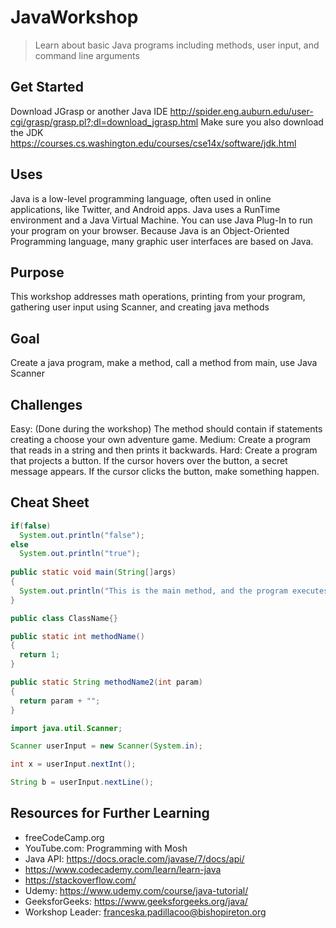 # JavaWorkshop
>Learn about basic Java programs including methods, user input, and command line arguments

## Get Started
Download JGrasp or another Java IDE <http://spider.eng.auburn.edu/user-cgi/grasp/grasp.pl?;dl=download_jgrasp.html>   Make sure you also download the JDK <https://courses.cs.washington.edu/courses/cse14x/software/jdk.html>

## Uses
Java is a low-level programming language, often used in online applications, like Twitter, and Android apps. Java uses a RunTime environment and a Java Virtual Machine. You can use Java Plug-In to run your program on your browser. Because Java is an Object-Oriented Programming language, many graphic user interfaces are based on Java.

## Purpose
This workshop addresses math operations, printing from your program, gathering user input using Scanner, and creating java methods

## Goal
Create a java program, make a method, call a method from main, use Java Scanner

## Challenges
Easy: (Done during the workshop) The method should contain if statements creating a choose your own adventure game.
Medium: Create a program that reads in a string and then prints it backwards.
Hard: Create a program that projects a button. If the cursor hovers over the button, a secret message appears. If the cursor clicks the button, make something happen.

## Cheat Sheet
```java
if(false)
  System.out.println("false");
else
  System.out.println("true");
  
public static void main(String[]args)
{
  System.out.println("This is the main method, and the program executes the methods you call within it.");
}

public class ClassName{}

public static int methodName()
{
  return 1;
}

public static String methodName2(int param)
{
  return param + "";
}

import java.util.Scanner;

Scanner userInput = new Scanner(System.in);

int x = userInput.nextInt();

String b = userInput.nextLine();
```
## Resources for Further Learning
* freeCodeCamp.org
* YouTube.com: Programming with Mosh
* Java API: <https://docs.oracle.com/javase/7/docs/api/>
* <https://www.codecademy.com/learn/learn-java>
* <https://stackoverflow.com/>
* Udemy: https://www.udemy.com/course/java-tutorial/
* GeeksforGeeks: https://www.geeksforgeeks.org/java/
* Workshop Leader: franceska.padillacoo@bishopireton.org

